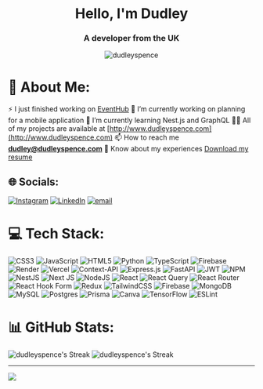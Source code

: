 <h1 align="center">Hello, I'm Dudley</h1>
<h3 align="center">A developer from the UK</h3>

<p align="center"> 
  <img src="https://komarev.com/ghpvc/?username=dudleyspence&label=Profile%20views&color=0e75b6&style=flat" alt="dudleyspence" />
</p>

# 💫 About Me:
⚡️ I just finished working on [EventHub](https://github.com/dudleyspence/EventHub)
🔭 I’m currently working on planning for a mobile application
🌱 I’m currently learning Nest.js and GraphQL
👨‍💻 All of my projects are available at [http://www.dudleyspence.com](http://www.dudleyspence.com)
📫 How to reach me **dudley@dudleyspence.com**
📄 Know about my experiences [Download my resume](https://www.icloud.com/iclouddrive/011-RoYQ-xXwZhVbSOhbqe9_w#Dudley%5FSpence%5FFullstack)


## 🌐 Socials:
[![Instagram](https://img.shields.io/badge/Instagram-%23E4405F.svg?logo=Instagram&logoColor=white)](https://instagram.com/dudleyspence) [![LinkedIn](https://img.shields.io/badge/LinkedIn-%230077B5.svg?logo=linkedin&logoColor=white)](https://linkedin.com/in/dudleyspence) [![email](https://img.shields.io/badge/Email-D14836?logo=gmail&logoColor=white)](mailto:dudley@dudleyspence.com) 

# 💻 Tech Stack:
![CSS3](https://img.shields.io/badge/css3-%231572B6.svg?style=for-the-badge&logo=css3&logoColor=white) ![JavaScript](https://img.shields.io/badge/javascript-%23323330.svg?style=for-the-badge&logo=javascript&logoColor=%23F7DF1E) ![HTML5](https://img.shields.io/badge/html5-%23E34F26.svg?style=for-the-badge&logo=html5&logoColor=white) ![Python](https://img.shields.io/badge/python-3670A0?style=for-the-badge&logo=python&logoColor=ffdd54) ![TypeScript](https://img.shields.io/badge/typescript-%23007ACC.svg?style=for-the-badge&logo=typescript&logoColor=white) ![Firebase](https://img.shields.io/badge/firebase-%23039BE5.svg?style=for-the-badge&logo=firebase) ![Render](https://img.shields.io/badge/Render-%46E3B7.svg?style=for-the-badge&logo=render&logoColor=white) ![Vercel](https://img.shields.io/badge/vercel-%23000000.svg?style=for-the-badge&logo=vercel&logoColor=white) ![Context-API](https://img.shields.io/badge/Context--Api-000000?style=for-the-badge&logo=react) ![Express.js](https://img.shields.io/badge/express.js-%23404d59.svg?style=for-the-badge&logo=express&logoColor=%2361DAFB) ![FastAPI](https://img.shields.io/badge/FastAPI-005571?style=for-the-badge&logo=fastapi) ![JWT](https://img.shields.io/badge/JWT-black?style=for-the-badge&logo=JSON%20web%20tokens) ![NPM](https://img.shields.io/badge/NPM-%23CB3837.svg?style=for-the-badge&logo=npm&logoColor=white) ![NestJS](https://img.shields.io/badge/nestjs-%23E0234E.svg?style=for-the-badge&logo=nestjs&logoColor=white) ![Next JS](https://img.shields.io/badge/Next-black?style=for-the-badge&logo=next.js&logoColor=white) ![NodeJS](https://img.shields.io/badge/node.js-6DA55F?style=for-the-badge&logo=node.js&logoColor=white) ![React](https://img.shields.io/badge/react-%2320232a.svg?style=for-the-badge&logo=react&logoColor=%2361DAFB) ![React Query](https://img.shields.io/badge/-React%20Query-FF4154?style=for-the-badge&logo=react%20query&logoColor=white) ![React Router](https://img.shields.io/badge/React_Router-CA4245?style=for-the-badge&logo=react-router&logoColor=white) ![React Hook Form](https://img.shields.io/badge/React%20Hook%20Form-%23EC5990.svg?style=for-the-badge&logo=reacthookform&logoColor=white) ![Redux](https://img.shields.io/badge/redux-%23593d88.svg?style=for-the-badge&logo=redux&logoColor=white) ![TailwindCSS](https://img.shields.io/badge/tailwindcss-%2338B2AC.svg?style=for-the-badge&logo=tailwind-css&logoColor=white) ![Firebase](https://img.shields.io/badge/firebase-a08021?style=for-the-badge&logo=firebase&logoColor=ffcd34) ![MongoDB](https://img.shields.io/badge/MongoDB-%234ea94b.svg?style=for-the-badge&logo=mongodb&logoColor=white) ![MySQL](https://img.shields.io/badge/mysql-4479A1.svg?style=for-the-badge&logo=mysql&logoColor=white) ![Postgres](https://img.shields.io/badge/postgres-%23316192.svg?style=for-the-badge&logo=postgresql&logoColor=white) ![Prisma](https://img.shields.io/badge/Prisma-3982CE?style=for-the-badge&logo=Prisma&logoColor=white) ![Canva](https://img.shields.io/badge/Canva-%2300C4CC.svg?style=for-the-badge&logo=Canva&logoColor=white) ![TensorFlow](https://img.shields.io/badge/TensorFlow-%23FF6F00.svg?style=for-the-badge&logo=TensorFlow&logoColor=white) ![ESLint](https://img.shields.io/badge/ESLint-4B3263?style=for-the-badge&logo=eslint&logoColor=white)
# 📊 GitHub Stats:
<div >
  <img src="https://github-readme-streak-stats.herokuapp.com/?user=dudleyspence&theme=tokyonight&hide_border=false" alt="dudleyspence's Streak" />
  <img src="https://github-readme-stats.vercel.app/api?username=dudleyspence&theme=dark&hide_border=false&include_all_commits=false&count_private=false" alt="dudleyspence's Streak" />
</div>




---
[![](https://visitcount.itsvg.in/api?id=dudleyspence&icon=0&color=0)](https://visitcount.itsvg.in)

<!-- Proudly created with GPRM ( https://gprm.itsvg.in ) -->
